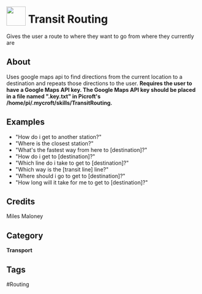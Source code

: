 # <img src="https://raw.githack.com/FortAwesome/Font-Awesome/master/svgs/solid/map.svg" card_color="#2CBLEE" width="50" height="50" style="vertical-align:bottom"/> Transit Routing
Gives the user a route to where they want to go from where they currently are

## About
Uses google maps api to find directions from the current location to a destination and repeats those directions to the user. 
**Requires the user to have a Google Maps API key. The Google Maps API key should be placed in a file named ".key.txt" in Picroft's /home/pi/.mycroft/skills/TransitRouting.**

## Examples
* "How do i get to another station?"
* "Where is the closest station?"
* "What's the fastest way from here to [destination]?"
* "How do i get to [destination]?"
* "Which line do i take to get to [destination]?"
* "Which way is the [transit line] line?"
* "Where should i go to get to [destination]?"
* "How long will it take for me to get to [destination]?"

## Credits
Miles Maloney

## Category
**Transport**

## Tags
#Routing

